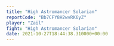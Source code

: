 ```yaml
---
title: "High Astromancer Solarian"
reportCode: "Bb7CFY8H2wvRK6yZ"
player: "Zail"
fight: "High Astromancer Solarian"
date: 2021-10-27T18:44:38.310000+00:00
---
```


